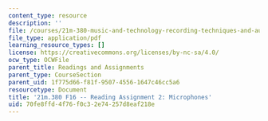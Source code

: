```yaml
---
content_type: resource
description: ''
file: /courses/21m-380-music-and-technology-recording-techniques-and-audio-production-fall-2016/70fe8ffd4f76f0c32e74257d8eaf218e_MIT21M_380F16_assn_rd02.pdf
file_type: application/pdf
learning_resource_types: []
license: https://creativecommons.org/licenses/by-nc-sa/4.0/
ocw_type: OCWFile
parent_title: Readings and Assignments
parent_type: CourseSection
parent_uid: 1f775d66-f81f-9507-4556-1647c46cc5a6
resourcetype: Document
title: '21m.380 F16 -- Reading Assignment 2: Microphones'
uid: 70fe8ffd-4f76-f0c3-2e74-257d8eaf218e
---
```

